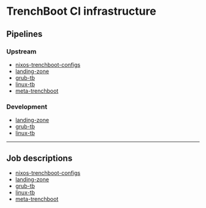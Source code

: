 TrenchBoot CI infrastructure
============================

Pipelines
---

### Upstream

* [nixos-trenchboot-configs](https://gitlab.com/trenchboot1/3mdeb/nixos-trenchboot-configs/-/pipelines)
* [landing-zone](https://gitlab.com/trenchboot1/trenchboot/landing-zone/-/pipelines)
* [grub-tb](https://gitlab.com/trenchboot1/trenchboot/grub/-/pipelines)
* [linux-tb](https://gitlab.com/trenchboot1/trenchboot/linux/-/pipelines)
* [meta-trenchboot](https://gitlab.com/trenchboot1/3mdeb/meta-trenchboot/-/pipelines)

### Development

* [landing-zone](https://gitlab.com/trenchboot1/3mdeb/landing-zone/-/pipelines)
* [grub-tb](https://gitlab.com/trenchboot1/3mdeb/grub/-/pipelines)
* [linux-tb](https://gitlab.com/trenchboot1/3mdeb/linux/-/pipelines)

---

Job descriptions
---

* [nixos-trenchboot-configs](CI_jobs.md#nixos-trenchboot-configs)
* [landing-zone](CI_jobs.md#landing-zone)
* [grub-tb](CI_jobs.md#grub-tb)
* [linux-tb](CI_jobs.md#linux-tb)
* [meta-trenchboot](CI_jobs.md#meta-trenchboot)
